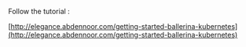 Follow the tutorial : 

[http://elegance.abdennoor.com/getting-started-ballerina-kubernetes](http://elegance.abdennoor.com/getting-started-ballerina-kubernetes)